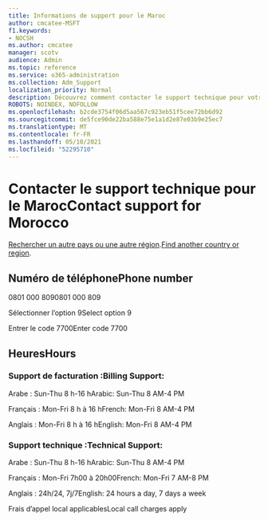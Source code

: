 ```yaml
---
title: Informations de support pour le Maroc
author: cmcatee-MSFT
f1.keywords:
- NOCSH
ms.author: cmcatee
manager: scotv
audience: Admin
ms.topic: reference
ms.service: o365-administration
ms.collection: Adm_Support
localization_priority: Normal
description: Découvrez comment contacter le support technique pour votre pays ou région.
ROBOTS: NOINDEX, NOFOLLOW
ms.openlocfilehash: b2cde3754f06d5aa567c923eb51f5cee72bb6d92
ms.sourcegitcommit: de5fce90de22ba588e75e1a1d2e87e03b9e25ec7
ms.translationtype: MT
ms.contentlocale: fr-FR
ms.lasthandoff: 05/10/2021
ms.locfileid: "52295710"
---
```

# <a name="contact-support-for-morocco"></a><span data-ttu-id="3d79a-103">Contacter le support technique pour le Maroc</span><span class="sxs-lookup"><span data-stu-id="3d79a-103">Contact support for Morocco</span></span>

<span data-ttu-id="3d79a-104">[Rechercher un autre pays ou une autre région](../../business-video/get-help-support.md).</span><span class="sxs-lookup"><span data-stu-id="3d79a-104">[Find another country or region](../../business-video/get-help-support.md).</span></span>

## <a name="phone-number"></a><span data-ttu-id="3d79a-105">Numéro de téléphone</span><span class="sxs-lookup"><span data-stu-id="3d79a-105">Phone number</span></span>
<span data-ttu-id="3d79a-106">0801 000 809</span><span class="sxs-lookup"><span data-stu-id="3d79a-106">0801 000 809</span></span>

<span data-ttu-id="3d79a-107">Sélectionner l’option 9</span><span class="sxs-lookup"><span data-stu-id="3d79a-107">Select option 9</span></span>

<span data-ttu-id="3d79a-108">Entrer le code 7700</span><span class="sxs-lookup"><span data-stu-id="3d79a-108">Enter code 7700</span></span>

## <a name="hours"></a><span data-ttu-id="3d79a-109">Heures</span><span class="sxs-lookup"><span data-stu-id="3d79a-109">Hours</span></span>
### <a name="billing-support"></a><span data-ttu-id="3d79a-110">Support de facturation :</span><span class="sxs-lookup"><span data-stu-id="3d79a-110">Billing Support:</span></span>

<span data-ttu-id="3d79a-111">Arabe : Sun-Thu 8 h-16 h</span><span class="sxs-lookup"><span data-stu-id="3d79a-111">Arabic: Sun-Thu 8 AM-4 PM</span></span>

<span data-ttu-id="3d79a-112">Français : Mon-Fri 8 h à 16 h</span><span class="sxs-lookup"><span data-stu-id="3d79a-112">French: Mon-Fri 8 AM-4 PM</span></span>

<span data-ttu-id="3d79a-113">Anglais : Mon-Fri 8 h à 16 h</span><span class="sxs-lookup"><span data-stu-id="3d79a-113">English: Mon-Fri 8 AM-4 PM</span></span>

### <a name="technical-support"></a><span data-ttu-id="3d79a-114">Support technique :</span><span class="sxs-lookup"><span data-stu-id="3d79a-114">Technical Support:</span></span>

<span data-ttu-id="3d79a-115">Arabe : Sun-Thu 8 h-16 h</span><span class="sxs-lookup"><span data-stu-id="3d79a-115">Arabic: Sun-Thu 8 AM-4 PM</span></span>

<span data-ttu-id="3d79a-116">Français : Mon-Fri 7h00 à 20h00</span><span class="sxs-lookup"><span data-stu-id="3d79a-116">French: Mon-Fri 7 AM-8 PM</span></span>

<span data-ttu-id="3d79a-117">Anglais : 24h/24, 7j/7</span><span class="sxs-lookup"><span data-stu-id="3d79a-117">English: 24 hours a day, 7 days a week</span></span>

<span data-ttu-id="3d79a-118">Frais d’appel local applicables</span><span class="sxs-lookup"><span data-stu-id="3d79a-118">Local call charges apply</span></span>
